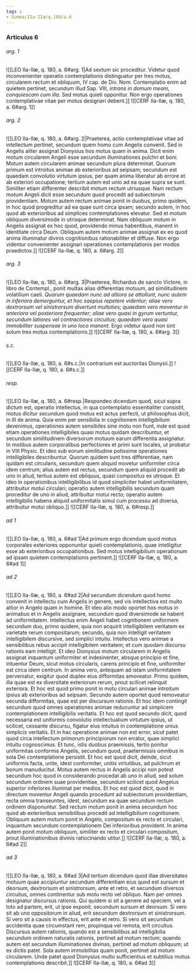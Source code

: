 ```yaml
---
tags : 
- Summa/IIa-IIæ/q.180/a.6
---
```


### Articulus 6

###### arg. 1
![[LEO IIa-IIæ, q. 180, a. 6#arg. 1|Ad sextum sic proceditur. Videtur quod inconvenienter operatio contemplationis distinguatur per tres motus, circularem rectum et obliquum, IV cap. de Div. Nom. Contemplatio enim ad quietem pertinet, secundum illud Sap. VIII, *intrans in domum meam, conquiescam cum illa*. Sed motus quieti opponitur. Non ergo operationes contemplativae vitae per motus designari debent.]]
![[CERF IIa-IIæ, q. 180, a. 6#arg. 1]]

###### arg. 2
![[LEO IIa-IIæ, q. 180, a. 6#arg. 2|Praeterea, actio contemplativae vitae ad intellectum pertinet, secundum quem homo cum Angelis convenit. Sed in Angelis aliter assignat Dionysius hos motus quam in anima. Dicit enim motum circularem Angeli esse secundum illuminationes pulchri et boni. Motum autem circularem animae secundum plura determinat. Quorum primum est introitus animae ab exterioribus ad seipsam; secundum est quaedam convolutio virtutum ipsius, per quam anima liberatur ab errore et ab exteriori occupatione; tertium autem est unio ad ea quae supra se sunt. Similiter etiam differenter describit motum rectum utriusque. Nam rectum motum Angeli dicit esse secundum quod procedit ad subiectorum providentiam. Motum autem rectum animae ponit in duobus, primo quidem, in hoc quod progreditur ad ea quae sunt circa ipsam; secundo autem, in hoc quod ab exterioribus ad simplices contemplationes elevatur. Sed et motum obliquum diversimode in utrisque determinat. Nam obliquum motum in Angelis assignat ex hoc quod, providendo minus habentibus, manent in identitate circa Deum. Obliquum autem motum animae assignat ex eo quod anima illuminatur divinis cognitionibus rationabiliter et diffuse. Non ergo videntur convenienter assignari operationes contemplationis per modos praedictos.]]
![[CERF IIa-IIæ, q. 180, a. 6#arg. 2]]

###### arg. 3
![[LEO IIa-IIæ, q. 180, a. 6#arg. 3|Praeterea, Richardus de sancto Victore, in libro de Contempl., ponit multas alias differentias motuum, ad similitudinem volatilium caeli. *Quarum quaedam nunc ad altiora se attollunt, nunc autem in inferiora demerguntur, et hoc saepius repetere videntur; aliae vero dextrorsum vel sinistrorsum divertunt multoties; quaedam vero moventur in anteriora vel posteriora frequenter; aliae vero quasi in gyrum vertuntur, secundum latiores vel contractiores circuitus; quaedam vero quasi immobiliter suspensae in uno loco manent*. Ergo videtur quod non sint solum tres motus contemplationis.]]
![[CERF IIa-IIæ, q. 180, a. 6#arg. 3]]

###### s.c.
![[LEO IIa-IIæ, q. 180, a. 6#s.c.|In contrarium est auctoritas Dionysii.]]
![[CERF IIa-IIæ, q. 180, a. 6#s.c.]]

###### resp.
![[LEO IIa-IIæ, q. 180, a. 6#resp.|Respondeo dicendum quod, sicut supra dictum est, operatio intellectus, in qua contemplatio essentialiter consistit, motus dicitur secundum quod motus est actus perfecti, ut philosophus dicit, in III de anima. Quia enim per sensibilia in cognitionem intelligibilium devenimus, operationes autem sensibiles sine motu non fiunt, inde est quod etiam operationes intelligibiles quasi motus quidam describuntur, et secundum similitudinem diversorum motuum earum differentia assignatur. In motibus autem corporalibus perfectiores et primi sunt locales, ut probatur in VIII Physic. Et ideo sub eorum similitudine potissime operationes intelligibiles describuntur. Quorum quidem sunt tres differentiae, nam quidam est circularis, secundum quem aliquid movetur uniformiter circa idem centrum; alius autem est rectus, secundum quem aliquid procedit ab uno in aliud, tertius autem est obliquus, quasi compositus ex utroque. Et ideo in operationibus intelligibilibus id quod simpliciter habet uniformitatem, attribuitur motui circulari; operatio autem intelligibilis secundum quam proceditur de uno in aliud, attribuitur motui recto; operatio autem intelligibilis habens aliquid uniformitatis simul cum processu ad diversa, attribuitur motui obliquo.]]
![[CERF IIa-IIæ, q. 180, a. 6#resp.]]

###### ad 1
![[LEO IIa-IIæ, q. 180, a. 6#ad 1|Ad primum ergo dicendum quod motus corporales exteriores opponuntur quieti contemplationis, quae intelligitur esse ab exterioribus occupationibus. Sed motus intelligibilium operationum ad ipsam quietem contemplationis pertinent.]]
![[CERF IIa-IIæ, q. 180, a. 6#ad 1]]

###### ad 2
![[LEO IIa-IIæ, q. 180, a. 6#ad 2|Ad secundum dicendum quod homo convenit in intellectu cum Angelis in genere, sed vis intellectiva est multo altior in Angelo quam in homine. Et ideo alio modo oportet hos motus in animabus et in Angelis assignare, secundum quod diversimode se habent ad uniformitatem. Intellectus enim Angeli habet cognitionem uniformem secundum duo, primo quidem, quia non acquirit intelligibilem veritatem ex varietate rerum compositarum; secundo, quia non intelligit veritatem intelligibilem discursive, sed simplici intuitu. Intellectus vero animae a sensibilibus rebus accipit intelligibilem veritatem; et cum quodam discursu rationis eam intelligit. Et ideo Dionysius motum circularem in Angelis assignat inquantum uniformiter et indesinenter, absque principio et fine, intuentur Deum, sicut motus circularis, carens principio et fine, uniformiter est circa idem centrum. In anima vero, antequam ad istam uniformitatem perveniatur, exigitur quod duplex eius difformitas amoveatur. Primo quidem, illa quae est ex diversitate exteriorum rerum, prout scilicet relinquit exteriora. Et hoc est quod primo ponit in motu circulari animae introitum ipsius ab exterioribus ad seipsam. Secundo autem oportet quod removeatur secunda difformitas, quae est per discursum rationis. Et hoc idem contingit secundum quod omnes operationes animae reducuntur ad simplicem contemplationem intelligibilis veritatis. Et hoc est quod secundo dicit, quod necessaria est uniformis convolutio intellectualium virtutum ipsius, ut scilicet, cessante discursu, figatur eius intuitus in contemplatione unius simplicis veritatis. Et in hac operatione animae non est error, sicut patet quod circa intellectum primorum principiorum non erratur, quae simplici intuitu cognoscimus. Et tunc, istis duobus praemissis, tertio ponitur uniformitas conformis Angelis, secundum quod, praetermissis omnibus in sola Dei contemplatione persistit. Et hoc est quod dicit, deinde, sicut uniformis facta, unite, idest conformiter, unitis virtutibus, ad pulchrum et bonum manuducitur. Motus autem rectus in Angelis accipi non potest secundum hoc quod in considerando procedat ab uno in aliud, sed solum secundum ordinem suae providentiae, secundum scilicet quod Angelus superior inferiores illuminat per medios. Et hoc est quod dicit, quod in directum moventur Angeli quando procedunt ad subiectorum providentiam, recta omnia transeuntes, idest, secundum ea quae secundum rectum ordinem disponuntur. Sed rectum motum ponit in anima secundum hoc quod ab exterioribus sensibilibus procedit ad intelligibilium cognitionem. Obliquum autem motum ponit in Angelo, compositum ex recto et circulari, inquantum secundum contemplationem Dei inferioribus provident. In anima autem ponit motum obliquum, similiter ex recto et circulari compositum, prout illuminationibus divinis ratiocinando utitur.]]
![[CERF IIa-IIæ, q. 180, a. 6#ad 2]]

###### ad 3
![[LEO IIa-IIæ, q. 180, a. 6#ad 3|Ad tertium dicendum quod illae diversitates motuum quae accipiuntur secundum differentiam eius quod est sursum et deorsum, dextrorsum et sinistrorsum, ante et retro, et secundum diversos circuitus, omnes continentur sub motu recto vel obliquo. Nam per omnes designatur discursus rationis. Qui quidem si sit a genere ad speciem, vel a toto ad partem, erit, ut ipse exponit, secundum sursum et deorsum. Si vero sit ab uno oppositorum in aliud, erit secundum dextrorsum et sinistrorsum. Si vero sit a causis in effectus, erit ante et retro. Si vero sit secundum accidentia quae circumstant rem, propinqua vel remota, erit circuitus. Discursus autem rationis, quando est a sensibilibus ad intelligibilia secundum ordinem naturalis rationis, pertinet ad motum rectum; quando autem est secundum illuminationes divinas, pertinet ad motum obliquum; ut ex dictis patet. Sola autem immobilitas quam ponit, pertinet ad motum circularem. Unde patet quod Dionysius multo sufficientius et subtilius motus contemplationis describit.]]
![[CERF IIa-IIæ, q. 180, a. 6#ad 3]]

